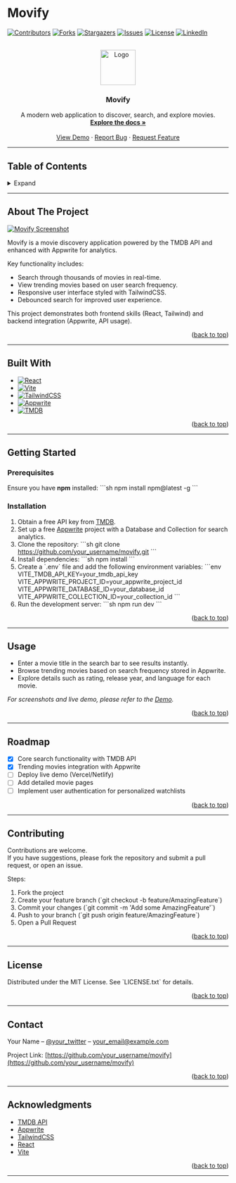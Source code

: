# Movify

<!-- PROJECT SHIELDS -->
[![Contributors][contributors-shield]][contributors-url]
[![Forks][forks-shield]][forks-url]
[![Stargazers][stars-shield]][stars-url]
[![Issues][issues-shield]][issues-url]
[![License][license-shield]][license-url]
[![LinkedIn][linkedin-shield]][linkedin-url]

<!-- PROJECT LOGO -->
<br />
<div align="center">
  <a href="https://github.com/your_username/movify">
    <img src="images/logo.png" alt="Logo" width="80" height="80">
  </a>

  <h3 align="center">Movify</h3>

  <p align="center">
    A modern web application to discover, search, and explore movies.
    <br />
    <a href="https://github.com/your_username/movify"><strong>Explore the docs »</strong></a>
    <br />
    <br />
    <a href="https://github.com/your_username/movify">View Demo</a>
    ·
    <a href="https://github.com/your_username/movify/issues">Report Bug</a>
    ·
    <a href="https://github.com/your_username/movify/issues">Request Feature</a>
  </p>
</div>

---

## Table of Contents
<details>
  <summary>Expand</summary>
  <ol>
    <li><a href="#about-the-project">About The Project</a></li>
    <li><a href="#built-with">Built With</a></li>
    <li><a href="#getting-started">Getting Started</a></li>
    <li><a href="#usage">Usage</a></li>
    <li><a href="#roadmap">Roadmap</a></li>
    <li><a href="#contributing">Contributing</a></li>
    <li><a href="#license">License</a></li>
    <li><a href="#contact">Contact</a></li>
    <li><a href="#acknowledgments">Acknowledgments</a></li>
  </ol>
</details>

---

## About The Project

[![Movify Screenshot][product-screenshot]](https://example.com)

Movify is a movie discovery application powered by the TMDB API and enhanced with Appwrite for analytics.  

Key functionality includes:
- Search through thousands of movies in real-time.  
- View trending movies based on user search frequency.  
- Responsive user interface styled with TailwindCSS.  
- Debounced search for improved user experience.  

This project demonstrates both frontend skills (React, Tailwind) and backend integration (Appwrite, API usage).

<p align="right">(<a href="#readme-top">back to top</a>)</p>

---

## Built With

* [![React][React.js]][React-url]
* [![Vite][Vite.js]][Vite-url]
* [![TailwindCSS][Tailwindcss.com]][Tailwindcss-url]
* [![Appwrite][Appwrite.com]][Appwrite-url]
* [![TMDB][TMDB.com]][TMDB-url]

<p align="right">(<a href="#readme-top">back to top</a>)</p>

---

## Getting Started

### Prerequisites
Ensure you have **npm** installed:
\`\`\`sh
npm install npm@latest -g
\`\`\`

### Installation

1. Obtain a free API key from [TMDB](https://www.themoviedb.org/).  
2. Set up a free [Appwrite](https://appwrite.io/) project with a Database and Collection for search analytics.  
3. Clone the repository:
   \`\`\`sh
   git clone https://github.com/your_username/movify.git
   \`\`\`
4. Install dependencies:
   \`\`\`sh
   npm install
   \`\`\`
5. Create a \`.env\` file and add the following environment variables:
   \`\`\`env
   VITE_TMDB_API_KEY=your_tmdb_api_key
   VITE_APPWRITE_PROJECT_ID=your_appwrite_project_id
   VITE_APPWRITE_DATABASE_ID=your_database_id
   VITE_APPWRITE_COLLECTION_ID=your_collection_id
   \`\`\`
6. Run the development server:
   \`\`\`sh
   npm run dev
   \`\`\`

<p align="right">(<a href="#readme-top">back to top</a>)</p>

---

## Usage

- Enter a movie title in the search bar to see results instantly.  
- Browse trending movies based on search frequency stored in Appwrite.  
- Explore details such as rating, release year, and language for each movie.  

_For screenshots and live demo, please refer to the [Demo](https://github.com/your_username/movify)._

<p align="right">(<a href="#readme-top">back to top</a>)</p>

---

## Roadmap

- [x] Core search functionality with TMDB API  
- [x] Trending movies integration with Appwrite  
- [ ] Deploy live demo (Vercel/Netlify)  
- [ ] Add detailed movie pages  
- [ ] Implement user authentication for personalized watchlists  

<p align="right">(<a href="#readme-top">back to top</a>)</p>

---

## Contributing

Contributions are welcome.  
If you have suggestions, please fork the repository and submit a pull request, or open an issue.  

Steps:
1. Fork the project  
2. Create your feature branch (\`git checkout -b feature/AmazingFeature\`)  
3. Commit your changes (\`git commit -m 'Add some AmazingFeature'\`)  
4. Push to your branch (\`git push origin feature/AmazingFeature\`)  
5. Open a Pull Request  

<p align="right">(<a href="#readme-top">back to top</a>)</p>

---

## License

Distributed under the MIT License. See \`LICENSE.txt\` for details.  

<p align="right">(<a href="#readme-top">back to top</a>)</p>

---

## Contact

Your Name – [@your_twitter](https://twitter.com/your_username) – your_email@example.com  

Project Link: [https://github.com/your_username/movify](https://github.com/your_username/movify)

<p align="right">(<a href="#readme-top">back to top</a>)</p>

---

## Acknowledgments

* [TMDB API](https://www.themoviedb.org/)  
* [Appwrite](https://appwrite.io/)  
* [TailwindCSS](https://tailwindcss.com/)  
* [React](https://react.dev/)  
* [Vite](https://vitejs.dev/)  

<p align="right">(<a href="#readme-top">back to top</a>)</p>

---

<!-- MARKDOWN LINKS & IMAGES -->
[contributors-shield]: https://img.shields.io/github/contributors/your_username/movify.svg?style=for-the-badge
[contributors-url]: https://github.com/your_username/movify/graphs/contributors
[forks-shield]: https://img.shields.io/github/forks/your_username/movify.svg?style=for-the-badge
[forks-url]: https://github.com/your_username/movify/network/members
[stars-shield]: https://img.shields.io/github/stars/your_username/movify.svg?style=for-the-badge
[stars-url]: https://github.com/your_username/movify/stargazers
[issues-shield]: https://img.shields.io/github/issues/your_username/movify.svg?style=for-the-badge
[issues-url]: https://github.com/your_username/movify/issues
[license-shield]: https://img.shields.io/github/license/your_username/movify.svg?style=for-the-badge
[license-url]: https://github.com/your_username/movify/blob/main/LICENSE.txt
[linkedin-shield]: https://img.shields.io/badge/-LinkedIn-black.svg?style=for-the-badge&logo=linkedin&colorB=555
[linkedin-url]: https://linkedin.com/in/your_linkedin
[product-screenshot]: images/screenshot.png
[React.js]: https://img.shields.io/badge/React-20232A?style=for-the-badge&logo=react&logoColor=61DAFB
[React-url]: https://reactjs.org/
[Vite.js]: https://img.shields.io/badge/Vite-646CFF?style=for-the-badge&logo=vite&logoColor=FFD62E
[Vite-url]: https://vitejs.dev/
[Tailwindcss.com]: https://img.shields.io/badge/TailwindCSS-38B2AC?style=for-the-badge&logo=tailwind-css&logoColor=white
[Tailwindcss-url]: https://tailwindcss.com/
[Appwrite.com]: https://img.shields.io/badge/Appwrite-F02E65?style=for-the-badge&logo=appwrite&logoColor=white
[Appwrite-url]: https://appwrite.io/
[TMDB.com]: https://img.shields.io/badge/TMDB-032541?style=for-the-badge&logo=themoviedatabase&logoColor=white
[TMDB-url]: https://www.themoviedb.org/
